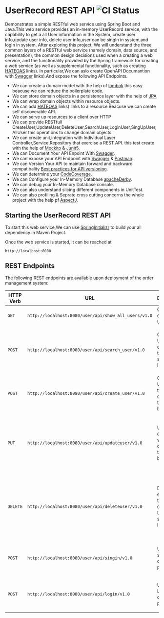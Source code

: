 # UserRecord REST API ![CI Status](https://travis-ci.org/albanoj2/order-rest-backend.svg?branch=master)

Demonstrates a simple RESTful web service using Spring Boot and Java.This web service provides an in-memory UserRecord service, with the capability to get a all User information in the System, create user info,update user info, delete user info,user can be singIn in system,and logIn in system. After exploring this project, We will understand the three common layers of a RESTful web service (namely domain, data source, and presentation), the common design decisions used when a creating a web service, and the functionality provided by the Spring framework for creating a web service (as well as supplemental functionality, such as creating [HATEOAS](http://projects.spring.io/spring-hateoas/) links). In particular,We can aslo create OpenAPI Documantion with [Swagger](https://swagger.io/) links).And expose the following API Endpoints. 

 - We can create a domain model with the help of [lombok](https://github.com/mplushnikov/lombok-intellij-plugin) this easy beacuse we can reduce the boilerplate code. 
 - We can store domain objects in a persistence layer with the help of [JPA](https://spring.io/projects/spring-data-jpa)
 - We can wrap domain objects within resource objects.
 - We can add [HATEOAS](http://projects.spring.io/spring-hateoas/) links) links to a resource.Beacuse we can create self   discoverable API.
 - We can serve up resources to a client over HTTP
 - We can provide RESTfull CreateUser,UpdateUser,DeleteUser,SearchUser,LoginUser,SingUpUser,AllUser this operations to change domain objects.
 - We can create unit,integration with Individual Layer Controller,Service,Repository that exercise a REST API. this test create with the help of [Mockito](https://site.mockito.org/) & [Junit5](https://junit.org/junit5/).
 - We can Document Your API Enpoint With [Swagger](https://swagger.io/).
 - We can expose your API Endpoint with [Swagger](https://swagger.io/) & [Postman](https://www.getpostman.com/).
 - We can Version Your API to maintain forward and backward compatibality [Best practices for API versioning](https://stackoverflow.com/questions/389169/best-practices-for-api-versioning).
 - We can determine your [CodeCoverage](https://en.wikipedia.org/wiki/Code_coverage).
 - We can Configure your In-Memory Database [apacheDerby](https://db.apache.org/derby/).
 - We can debug your In-Memory Database console.
 - We can also understand slicing different components in UnitTest.
 - We can also profiling & Seprate cross cutting concerns the whole project with the help pf [AspectJ](https://docs.spring.io/spring/docs/3.0.0.M3/reference/html/ch08s08.html).

## Starting the UserRecord REST API
To start this web service,We can use [SpringInitializr](https://start.spring.io/) to build your all dependency in Maven Project.
    
Once the web service is started, it can be reached at

    http://localhost:8080

## REST Endpoints
The following REST endpoints are available upon deployment of the order management system:

| HTTP Verb        | URL           | Description  | Status Codes |
| ------------- |-------------|:-----| ----|
| `GET` | `http://localhost:8080/user/api/show_all_users/v1.0` | Obtains a list of all existing User | <ul><li>`200 OK`</li></ul> |
| `POST` | `http://localhost:8080/user/api/search_user/v1.0` | Obtains the User corresponding to the supplied User ID | <ul><li>`200 OK` if User exists</li><li>`404 Not Found` if User does not exist</li></ul> |
| `POST` | `http://localhost:8090/user/api/create_user/v1.0` | Creates a new User based on the payload contained in the request body | <ul><li>`201 Created` if User successfully created</li></ul> |
| `PUT` | `http://localhost:8080/user/api/updateuser/v1.0` | Updated an existing User with the data contained in the request body | <ul><li>`200 OK` if User succesfully updated</li><li>`404 Not Found` if User does not exist</li></ul> |
| `DELETE` | `http://localhost:8080/user/api/deleteuser/v1.0` | Deletes an existing User that corresponds to the supplied User ID | <ul><li>`203 No Content` if User succesfully deleted</li><li>`404 Not Found` if User does not exist</li></ul> |
| `POST` | `http://localhost:8080/user/api/singin/v1.0` | User can be singUp with credentials in payload | <ul><li>`201 Created` if User successfully singUp</li></ul> |
| `POST` | `http://localhost:8080/user/api/login/v1.0` | User can be Login with credentials in payload | <ul><li>`200 OK` if User successfully login</li></ul> |
